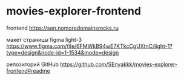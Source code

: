 # movies-explorer-frontend
frontend
https://sen.nomoredomainsrocks.ru

макет страницы figma light-3
https://www.figma.com/file/6FMWkB94wE7KTkcCgUXtnC/light-1?type=design&node-id=1-1534&mode=design


репозиторий GitHub
https://github.com/SEnyakkk/movies-explorer-frontend#readme
